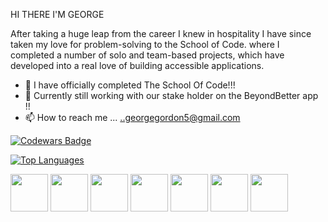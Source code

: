HI THERE I'M GEORGE 

After taking a huge leap from the career I knew in hospitality I have since taken my love for problem-solving to the School of Code. where I completed a number of solo and team-based projects, which have developed into a real love of building accessible applications.


  
- 🌱 I have officially completed  The School Of Code!!! 
- 💞️ Currently still working with our stake holder on the BeyondBetter app !!
- 📫 How to reach me ... ..georgegordon5@gmail.com
  
[![Codewars Badge](https://www.codewars.com/users/Flashggordon/badges/large)](https://www.codewars.com/users/Flashggordon)

[![Top Languages](https://github-readme-stats.vercel.app/api/top-langs/?username=Flashggordon&layout=compact)](https://github.com/anuraghazra/github-readme-stats)



<img src="https://cdn.jsdelivr.net/gh/devicons/devicon/icons/javascript/javascript-plain.svg" width="60" height="60" /> <img src="https://cdn.jsdelivr.net/gh/devicons/devicon/icons/css3/css3-original.svg" width="60" height ="60" /> <img src="https://cdn.jsdelivr.net/gh/devicons/devicon/icons/html5/html5-original.svg" width = "60" height ="60"/> <img src="https://cdn.jsdelivr.net/gh/devicons/devicon/icons/nodejs/nodejs-original.svg" width="60" height="60" />  <img src="https://cdn.jsdelivr.net/gh/devicons/devicon/icons/mysql/mysql-original-wordmark.svg" width = "60" height = "60" /> <img src="https://cdn.jsdelivr.net/gh/devicons/devicon/icons/postgresql/postgresql-original.svg" width="60" height="60"/> <img src="https://cdn.jsdelivr.net/gh/devicons/devicon/icons/vscode/vscode-original.svg" width = "60" height = "60"/>



